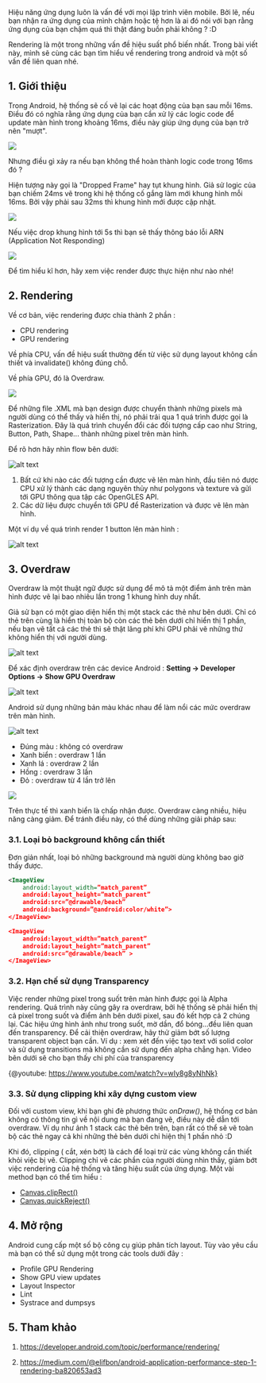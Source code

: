 Hiệu năng ứng dụng luôn là vấn đề với mọi lập trình viên mobile. Bởi lẽ, nếu bạn nhận ra ứng dụng của mình chậm hoặc tệ hơn là ai đó nói với bạn rằng ứng dụng của bạn chậm quá thì thật đáng buồn phải không ? :D

Rendering là một trong những vấn đề hiệu suất phổ biến nhất. Trong bài viết này, mình sẽ cùng các bạn tìm hiểu về rendering trong android và một số vấn đề liên quan nhé.

## 1. Giới thiệu
Trong Android, hệ thống sẽ cố vẽ lại các hoạt động của bạn sau mỗi 16ms. Điều đó có nghĩa rằng ứng dụng của bạn cần xử lý các logic code để update màn hình trong khoảng 16ms, điều này giúp ứng dụng của bạn trở nên "mượt".

![](https://images.viblo.asia/32c8ef75-bbf0-4f4b-8867-21594bd883c3.png )

Nhưng điều gì xảy ra nếu bạn không thể hoàn thành logic code trong 16ms đó ?

Hiện tượng này gọi là "Dropped Frame" hay tụt khung hình. Giả sử logic của bạn chiếm 24ms vẽ trong khi hệ thống cố gắng làm mới khung hình mỗi 16ms. Bởi vậy phải sau 32ms thì khung hình mới được cập nhật.

![](https://images.viblo.asia/594eed06-e47d-43b4-9e56-c0ac58c292d5.png)

Nếu việc drop khung hình tới 5s thì bạn sẽ thấy thông báo lỗi ARN (Application Not Responding)

![](https://images.viblo.asia/2483c582-f1f8-49eb-88b2-204a9daadce0.png)

Để tìm hiểu kĩ hơn, hãy xem việc render được thực hiện như nào nhé!

## 2. Rendering
Về cơ bản, việc rendering được chia thành 2 phần : 
* CPU rendering
* GPU rendering

Về phía CPU, vấn đề hiệu suất thường đến từ việc sử dụng layout không cần thiết và invalidate() không đúng chỗ.

Về phía GPU, đó là Overdraw.

![](https://images.viblo.asia/5ecb3451-f597-42a9-b8cd-de4f69588b21.png)

Để những file .XML mà bạn design được chuyển thành những pixels mà người dùng có thể thấy và hiển thị, nó phải trải qua 1 quá trình được gọi là Rasterization. Đây là quá trình chuyển đổi các đối tượng cấp cao như String, Button, Path, Shape... thành những pixel trên màn hình.

Để rõ hơn hãy nhìn flow bên dưới:

![alt text](https://s3-ap-southeast-1.amazonaws.com/kipalog.com/b0bkqmixtr_1_2dt_c87fcQMFLTZNscr1pA.png)

1. Bất cứ khi nào các đối tượng cần được vẽ lên màn hình, đầu tiên nó được CPU xử lý thành các dạng nguyên thủy như polygons và texture và gửi tới GPU thông qua tập các OpenGLES API.
2. Các dữ liệu được chuyển tới GPU để Rasterization và được vẽ lên màn hình.

Một ví dụ về quá trình render 1 button lên màn hình :

![alt text](https://s3-ap-southeast-1.amazonaws.com/kipalog.com/675bksrpgo_1_np19-xORJ56n4F04zKLqPQ.png)

## 3. Overdraw

Overdraw là một thuật ngữ được sử dụng để mô tả một điểm ảnh trên màn hình được vẽ lại bao nhiêu lần trong 1 khung hình duy nhất.

Giả sử bạn có một giao diện hiển thị một stack các thẻ như bên dưới. Chỉ có thẻ trên cùng là hiển thị toàn bộ còn các thẻ bên dưới chỉ hiển thị 1 phần, nếu bạn vẽ tất cả các thẻ thì sẽ thật lãng phí khi GPU phải vẽ những thứ không hiển thị với người dùng.

![alt text](https://s3-ap-southeast-1.amazonaws.com/kipalog.com/8mcey93zrl_1_jUqD2SZ7HPIbG7eKG9gfwg.png)

Để xác định overdraw trên các device Android : **Setting -> Developer Options -> Show GPU Overdraw**

![alt text](https://s3-ap-southeast-1.amazonaws.com/kipalog.com/8o4af83w8v_1__lcAJ8_wOPNLzFNuOSevOA.png)

Android sử dụng những bản màu khác nhau để làm nổi các mức overdraw trên màn hình. 

![alt text](https://s3-ap-southeast-1.amazonaws.com/kipalog.com/u4wn1wg4sz_1_C42FN45vW3MQ2KNNEFuwWg.png)

* Đúng màu : không có overdraw
* Xanh biển : overdraw 1 lần
* Xanh lá : overdraw 2 lần
* Hồng : overdraw 3 lần
* Đỏ : overdraw từ 4 lần trở lên


![](https://images.viblo.asia/6fd91805-3dad-41bc-a2b7-9ab369f09cd5.png)

Trên thực tế thì xanh biển là chấp nhận được. Overdraw càng nhiều, hiệu năng càng giảm. Để tránh điều này, có thể dùng những giải pháp sau:

### 3.1. Loại bỏ background không cần thiết

Đơn giản nhất, loại bỏ những background mà người dùng không bao giờ thấy được.

~~~xml
<ImageView
    android:layout_width=”match_parent”
    android:layout_height=”match_parent”
    android:src=”@drawable/beach”
    android:background=”@android:color/white”>
</ImageView>

<ImageView
    android:layout_width=”match_parent”
    android:layout_height=”match_parent”
    android:src=”@drawable/beach” >
</ImageView>
~~~

### 3.2. Hạn chế sử dụng Transparency

Việc render những pixel trong suốt trên màn hình được gọi là Alpha rendering. Quá trình này  cũng gây ra overdraw, bởi hệ thống sẽ phải hiển thị cả pixel trong suốt và điểm ảnh bên dưới pixel, sau đó kết hợp cả 2 chúng lại.
Các hiệu ứng hình ảnh như trong suốt, mờ dần, đổ bóng...đều liên quan đến transparency. Để cải thiện overdraw, hãy thử giảm bớt số lượng transparent object bạn cần.
Ví dụ : xem xét đến việc tạo text với solid color và sử dụng transitions mà không cần sử dụng đến alpha chẳng hạn.
Video bên dưới sẽ cho bạn thấy chi phí của transparency

{@youtube: https://www.youtube.com/watch?v=wIy8g8yNhNk}

### 3.3. Sử dụng clipping khi xây dựng custom view

Đối với custom view, khi bạn ghi đè phương thức *onDraw()*, hệ thống cơ bản không có thông tin gì về nội dung mà bạn đang vẽ, điều này dễ dẫn tới overdraw.
Ví dụ như ảnh 1 stack các thẻ bên trên, bạn rất có thể sẽ vẽ toàn bộ các thẻ ngay cả khi những thẻ bên dưới chỉ hiện thị 1 phần nhỏ :D

Khi đó, clipping ( cắt, xén bớt) là cách để loại trừ các vùng không cần thiết khỏi việc bị vẽ. Clipping chỉ vẽ các phần của người dùng nhìn thấy, giảm bớt việc rendering của hệ thống và tăng hiệu suất của ứng dụng.
Một vài method bạn có thể tìm hiểu :
* [Canvas.clipRect()](https://developer.android.com/reference/android/graphics/Canvas.html#clipRect(float,%20float,%20float,%20float,%20android.graphics.Region.Op))
* [Canvas.quickReject()](https://developer.android.com/reference/android/graphics/Canvas.html#quickReject(float,%20float,%20float,%20float,%20android.graphics.Canvas.EdgeType))

## 4. Mở rộng

Android cung cấp một số bộ công cụ giúp phân tích layout. Tùy vào yêu cầu mà bạn có thể sử dụng một trong các tools dưới đây :
* Profile GPU Rendering
* Show GPU view updates
* Layout Inspector
* Lint
* Systrace and dumpsys


## 5. Tham khảo

1. https://developer.android.com/topic/performance/rendering/

2. https://medium.com/@elifbon/android-application-performance-step-1-rendering-ba820653ad3
